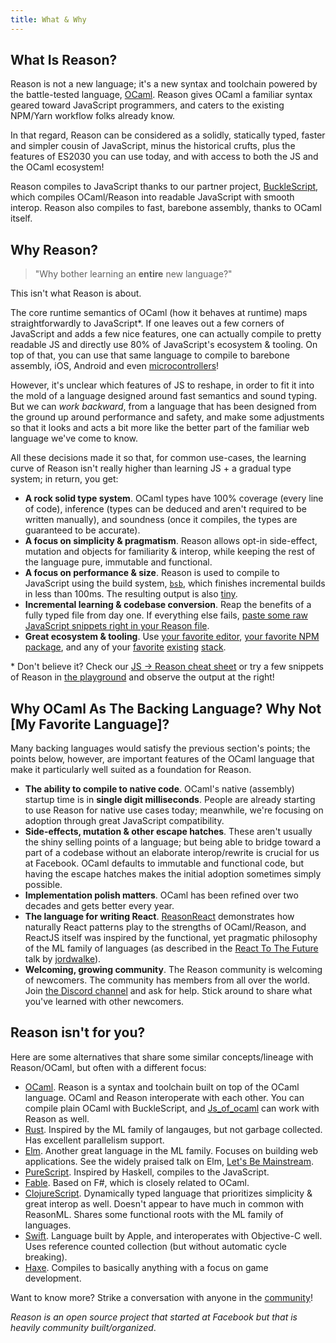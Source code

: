```yaml
---
title: What & Why
---
```


## What Is Reason?

Reason is not a new language; it's a new syntax and toolchain powered by the battle-tested language, [OCaml](http://ocaml.org). Reason gives OCaml a familiar syntax geared toward JavaScript programmers, and caters to the existing NPM/Yarn workflow folks already know.

In that regard, Reason can be considered as a solidly, statically typed, faster and simpler cousin of JavaScript, minus the historical crufts, plus the features of ES2030 you can use today, and with access to both the JS and the OCaml ecosystem!

Reason compiles to JavaScript thanks to our partner project, [BuckleScript](https://bucklescript.github.io), which compiles OCaml/Reason into readable JavaScript with smooth interop. Reason also compiles to fast, barebone assembly, thanks to OCaml itself.

## Why Reason?

> "Why bother learning an **entire** new language?"

This isn't what Reason is about.

The core runtime semantics of OCaml (how it behaves at runtime) maps straightforwardly to JavaScript\*. If one leaves out a few corners of JavaScript and adds a few nice features, one can actually compile to pretty readable JS and directly use 80% of JavaScript's ecosystem & tooling. On top of that, you can use that same language to compile to barebone assembly, iOS, Android and even [microcontrollers](http://www.algo-prog.info/ocapic/web/index.php?id=ocapic)!

However, it's unclear which features of JS to reshape, in order to fit it into the mold of a language designed around fast semantics and sound typing. But we can _work backward_, from a language that has been designed from the ground up around performance and safety, and make some adjustments so that it looks and acts a bit more like the better part of the familiar web language we've come to know.

All these decisions made it so that, for common use-cases, the learning curve of Reason isn't really higher than learning JS + a gradual type system; in return, you get:

- **A rock solid type system**. OCaml types have 100% coverage (every line of code), inference (types can be deduced and aren't required to be written manually), and soundness (once it compiles, the types are guaranteed to be accurate).
- **A focus on simplicity & pragmatism**. Reason allows opt-in side-effect, mutation and objects for familiarity & interop, while keeping the rest of the language pure, immutable and functional.
- **A focus on performance & size**. Reason is used to compile to JavaScript using the build system, [`bsb`](https://bucklescript.github.io/docs/en/build-overview.html), which finishes incremental builds in less than 100ms. The resulting output is also [tiny](https://twitter.com/bobzhang1988/status/827562467148623875).
- **Incremental learning & codebase conversion**. Reap the benefits of a fully typed file from day one. If everything else fails, [paste some raw JavaScript snippets right in your Reason file](interop.md).
- **Great ecosystem & tooling**. Use [your favorite editor](editor-plugins.md), [your favorite NPM package](libraries.md), and any of your [favorite](https://github.com/reasonml/reason-react) [existing](https://github.com/reasonml-community/bs-jest) [stack](https://webpack.js.org).

\* Don't believe it? Check our [JS -> Reason cheat sheet](syntax-cheatsheet.md) or try a few snippets of Reason in [the playground](/try.html) and observe the output at the right!

## Why OCaml As The Backing Language? Why Not [My Favorite Language]?

Many backing languages would satisfy the previous section's points; the points below, however, are important features of the OCaml language that make it particularly well suited as a foundation for Reason.

- **The ability to compile to native code**. OCaml's native (assembly) startup time is in **single digit milliseconds**. People are already starting to use Reason for native use cases today; meanwhile, we're focusing on adoption through great JavaScript compatibility.
- **Side-effects, mutation & other escape hatches**. These aren't usually the shiny selling points of a language; but being able to bridge toward a part of a codebase without an elaborate interop/rewrite is crucial for us at Facebook. OCaml defaults to immutable and functional code, but having the escape hatches makes the initial adoption sometimes simply possible.
- **Implementation polish matters**. OCaml has been refined over two decades and gets better every year.
- **The language for writing React**. [ReasonReact](//reasonml.github.io/reason-react/) demonstrates how naturally React patterns play to the strengths of OCaml/Reason, and ReactJS itself was inspired by the functional, yet pragmatic philosophy of the ML family of languages (as described in the [React To The Future](https://www.youtube.com/watch?v=5fG_lyNuEAw) talk by [jordwalke](https://twitter.com/jordwalke)).
- **Welcoming, growing community**. The Reason community is welcoming of newcomers. The community has members from all over the world. Join [the Discord channel](https://discord.gg/reasonml) and ask for help. Stick around to share what you've learned with other newcomers.

## Reason isn't for you?

Here are some alternatives that share some similar concepts/lineage with Reason/OCaml, but often with a different focus:

- [OCaml](http://ocaml.org). Reason is a syntax and toolchain built on top of the OCaml language. OCaml and Reason interoperate with each other. You can compile plain OCaml with BuckleScript, and [Js_of_ocaml](http://ocsigen.org/js_of_ocaml/) can work with Reason as well.
- [Rust](http://rust-lang.org). Inspired by the ML family of langauges, but not garbage collected. Has excellent parallelism support.
- [Elm](http://elm-lang.org). Another great language in the ML family. Focuses on building web applications. See the widely praised talk on Elm, [Let's Be Mainstream](https://www.youtube.com/watch?v=oYk8CKH7OhE).
- [PureScript](http://www.purescript.org). Inspired by Haskell, compiles to the JavaScript.
- [Fable](http://fable.io/). Based on F#, which is closely related to OCaml.
- [ClojureScript](https://clojurescript.org). Dynamically typed language that prioritizes simplicity & great interop as well. Doesn't appear to have much in common with ReasonML. Shares some functional roots with the ML family of languages.
- [Swift](https://www.apple.com/swift/). Language built by Apple, and interoperates with Objective-C well. Uses reference counted collection (but without automatic cycle breaking).
- [Haxe](https://haxe.org). Compiles to basically anything with a focus on game development.

Want to know more? Strike a conversation with anyone in the [community](community.md)!

_Reason is an open source project that started at Facebook but that is heavily community built/organized_.
